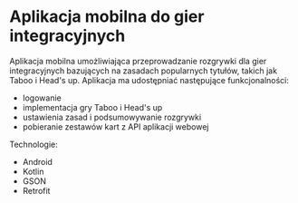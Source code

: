 # Aplikacja mobilna do gier integracyjnych
Aplikacja mobilna umożliwiająca przeprowadzanie rozgrywki dla gier integracyjnych bazujących na zasadach popularnych tytułów, takich jak Taboo i Head's up. Aplikacja ma udostępniać następujące funkcjonalności:
- logowanie
- implementacja gry Taboo i Head's up
- ustawienia zasad i podsumowywanie rozgrywki
- pobieranie zestawów kart z API aplikacji webowej

Technologie:
- Android
- Kotlin
- GSON
- Retrofit

